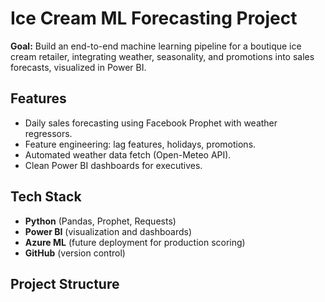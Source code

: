 # Ice Cream ML Forecasting Project

**Goal:** Build an end-to-end machine learning pipeline for a boutique ice cream retailer, integrating weather, seasonality, and promotions into sales forecasts, visualized in Power BI.

## Features
- Daily sales forecasting using Facebook Prophet with weather regressors.
- Feature engineering: lag features, holidays, promotions.
- Automated weather data fetch (Open-Meteo API).
- Clean Power BI dashboards for executives.

## Tech Stack
- **Python** (Pandas, Prophet, Requests)
- **Power BI** (visualization and dashboards)
- **Azure ML** (future deployment for production scoring)
- **GitHub** (version control)

## Project Structure

